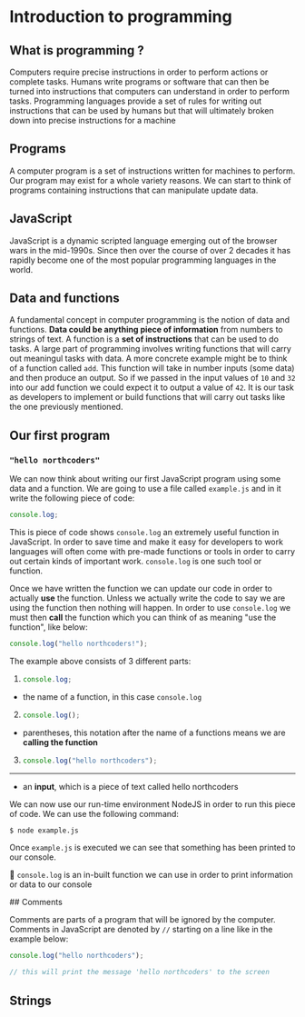 # Introduction to programming

## What is programming ?

Computers require precise instructions in order to perform actions or complete tasks. Humans write programs or software that can then be turned into instructions that computers can understand in order to perform tasks. Programming languages provide a set of rules for writing out instructions that can be used by humans but that will ultimately broken down into precise instructions for a machine

## Programs

A computer program is a set of instructions written for machines to perform. Our program may exist for a whole variety reasons. We can start to think of programs containing instructions that can manipulate update data.

## JavaScript

JavaScript is a dynamic scripted language emerging out of the browser wars in the mid-1990s. Since then over the course of over 2 decades it has rapidly become one of the most popular programming languages in the world.

## Data and functions

A fundamental concept in computer programming is the notion of data and functions. **Data could be anything piece of information** from numbers to strings of text. A function is a **set of instructions** that can be used to do tasks. A large part of programming involves writing functions that will carry out meaningul tasks with data. A more concrete example might be to think of a function called `add`. This function will take in number inputs (some data) and then produce an output. So if we passed in the input values of `10` and `32` into our add function we could expect it to output a value of `42`. It is our task as developers to implement or build functions that will carry out tasks like the one previously mentioned.

## Our first program

### `"hello northcoders"`

We can now think about writing our first JavaScript program using some data and a function. We are going to use a file called `example.js` and in it write the following piece of code:

```js
console.log;
```

This is piece of code shows `console.log` an extremely useful function in JavaScript. In order to save time and make it easy for developers to work languages will often come with pre-made functions or tools in order to carry out certain kinds of important work. `console.log` is one such tool or function.

Once we have written the function we can update our code in order to actually **use** the function. Unless we actually write the code to say we are using the function then nothing will happen.
In order to use `console.log` we must then **call** the function which you can think of as meaning "use the function", like below:

```js
console.log("hello northcoders!");
```

The example above consists of 3 different parts:

1. ```js
   console.log;
   ```

- the name of a function, in this case `console.log`

2. ```js
   console.log();
   ```

- parentheses, this notation after the name of a functions means we are **calling the function**

3. ```js
   console.log("hello northcoders");
   ```

---

- an **input**, which is a piece of text called hello northcoders

We can now use our run-time environment NodeJS in order to run this piece of code. We can use the following command:

```bash
$ node example.js
```

Once `example.js` is executed we can see that something has been printed to our console.

🔑 `console.log` is an in-built function we can use in order to print information or data to our console

## Comments

Comments are parts of a program that will be ignored by the computer. Comments in JavaScript are denoted by `//` starting on a line like in the example below:

```js
console.log("hello northcoders");

// this will print the message 'hello northcoders' to the screen
```

## Strings
